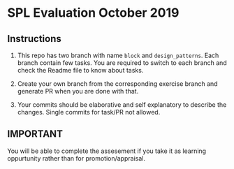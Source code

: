 # SPL Evaluation October 2019

## Instructions

1. This repo has two branch with name `block` and `design_patterns`. Each branch contain few tasks. You are required to switch to each branch and check the Readme file to know about tasks.

2. Create your own branch from the corresponding exercise branch and generate PR when you are done with that.

3. Your commits should be elaborative and self explanatory to describe the changes. Single commits for task/PR not allowed.

## IMPORTANT

You will be able to complete the assesement if you take it as learning oppurtunity rather than for promotion/appraisal.